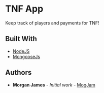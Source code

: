 # TNF App
Keep track of players and payments for TNF!

## Built With

* [NodeJS](https://nodejs.org/en/)
* [MongooseJs](http://mongoosejs.com/)

## Authors

* **Morgan James** - *Initial work* - [MogJam](https://github.com/mogjam)